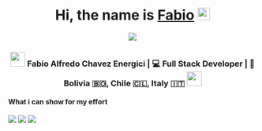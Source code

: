 <div align="center">
  <h1>Hi, the name is <a href="https://github.com/theenergici">Fabio</a> <img src="https://giphy.com/media/smoke-weed-420-ifSoGhJyBWi7Hg7fny/giphy.gif" width="25px"> </h1>
  
  <img src="https://pronoun.cyou/x/y?subject=He&object=Him&height=20"> 
</div>
<p align='center'>
   <!--<a href="https://www.linkedin.com/in/hemant-j-85518a195/"><img height="30" src="https://raw.githubusercontent.com/8bithemant/8bithemant/master/linkedin.png?raw=true"></a>&nbsp;&nbsp;
<a href="https://twitter.com/8bithemant"><img height="30" src="https://raw.githubusercontent.com/8bithemant/8bithemant/master/twitter.png?raw=true"></a>&nbsp;&nbsp;
<a href="https://dev.to/hemant"><img height="30" src="https://raw.githubusercontent.com/8bithemant/8bithemant/master/devto.png?raw=true"></a>&nbsp;&nbsp;
<a href="https://www.facebook.com/trinnwin"><img height="30" src="https://raw.githubusercontent.com/8bithemant/8bithemant/master/spotify.png?raw=true"></a>&nbsp;&nbsp;
 <a href="https://www.coffee.com/hemant"><img height="30" src="https://raw.githubusercontent.com/8bithemant/8bithemant/master/coffee.jpg?raw=true"></a>&nbsp;&nbsp;
 </p>-->
  
  <div align="center">
<h3><img src="https://media.giphy.com/media/WUlplcMpOCEmTGBtBW/giphy.gif" width="30">  Fabio Alfredo Chavez Energici | 💻 Full Stack Developer | 🦙 Bolivia 🇧🇴, Chile 🇨🇱, Italy 🇮🇹 <img src="https://media.giphy.com/media/WUlplcMpOCEmTGBtBW/giphy.gif" width="30"></h3>
</div>

<p align="center">
  <h4>What i can show for my effort</h4>
  <img src="https://github-readme-stats.vercel.app/api?username=theenergici&count_private=true&show_icons=true&theme=codeSTACKr"/>
  <a href="https://wakatime.com/@theEnergici"><img src="https://github-readme-stats.vercel.app/api/wakatime?username=theEnergici&theme=codeSTACKr"/></a>
  <img src="https://github-readme-stats.vercel.app/api/top-langs/?username=theEnergici&langs_count=8&theme=codeSTACKr"/>
</p>




<!--
**theenergici/theenergici** is a ✨ _special_ ✨ repository because its `README.md` (this file) appears on your GitHub profile.

Here are some ideas to get you started:

- 🔭 I’m currently working on ...
- 🌱 I’m currently learning ...
- 👯 I’m looking to collaborate on ...
- 🤔 I’m looking for help with ...
- 💬 Ask me about ...
- 📫 How to reach me: ...
- 😄 Pronouns: ...
- ⚡ Fun fact: ...
-->
